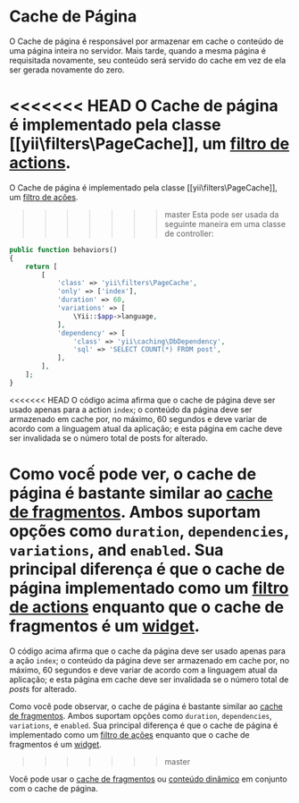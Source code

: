 Cache de Página
============

O Cache de página é responsável por armazenar em cache o conteúdo de uma página inteira no servidor. Mais tarde, 
quando a mesma página é requisitada novamente, seu conteúdo será servido do cache em vez de ela ser gerada novamente
do zero.

<<<<<<< HEAD
O Cache de página é implementado pela classe [[yii\filters\PageCache]], um [filtro de actions](structure-filters.md).
=======
O Cache de página é implementado pela classe [[yii\filters\PageCache]], um [filtro de ações](structure-filters.md).
>>>>>>> master
Esta pode ser usada da seguinte maneira em uma classe de controller:

```php
public function behaviors()
{
    return [
        [
            'class' => 'yii\filters\PageCache',
            'only' => ['index'],
            'duration' => 60,
            'variations' => [
                \Yii::$app->language,
            ],
            'dependency' => [
                'class' => 'yii\caching\DbDependency',
                'sql' => 'SELECT COUNT(*) FROM post',
            ],
        ],
    ];
}
```
<<<<<<< HEAD
O código acima afirma que o cache de página deve ser usado apenas para a action `index`; o conteúdo da página deve 
ser armazenado em cache por, no máximo, 60 segundos e deve variar de acordo com a linguagem atual da aplicação;
e esta página em cache deve ser invalidada se o número total de posts for alterado.

Como vocế pode ver, o cache de página é bastante similar ao [cache de fragmentos](caching-fragment.md). Ambos suportam opções como `duration`, `dependencies`, `variations`, and `enabled`. Sua principal diferença é que o cache de página implementado como um [filtro de actions](structure-filters.md) enquanto que o cache de fragmentos é um [widget](structure-widgets.md).
=======

O código acima afirma que o cache da página deve ser usado apenas para a ação `index`; o conteúdo da página deve 
ser armazenado em cache por, no máximo, 60 segundos e deve variar de acordo com a linguagem atual da aplicação;
e esta página em cache deve ser invalidada se o número total de *posts* for alterado.

Como você pode observar, o cache de página é bastante similar ao [cache de fragmentos](caching-fragment.md). Ambos suportam opções como `duration`, `dependencies`, `variations`, e `enabled`. Sua principal diferença é que o cache de página é implementado como um [filtro de ações](structure-filters.md) enquanto que o cache de fragmentos é um [widget](structure-widgets.md).
>>>>>>> master

Você pode usar o [cache de fragmentos](caching-fragment.md) ou [conteúdo dinâmico](caching-fragment.md#dynamic-content)
em conjunto com o cache de página.

